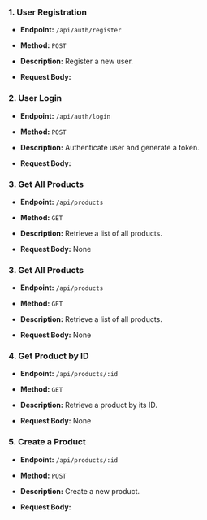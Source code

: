 ### 1. **User Registration**

- **Endpoint:** `/api/auth/register`
- **Method:** `POST`
- **Description:** Register a new user.

- **Request Body:**

### 2. **User Login**

- **Endpoint:** `/api/auth/login`
- **Method:** `POST`
- **Description:** Authenticate user and generate a token.

- **Request Body:**

### 3. **Get All Products**

- **Endpoint:** `/api/products`
- **Method:** `GET`
- **Description:** Retrieve a list of all products.

- **Request Body:** None

### 3. **Get All Products**

- **Endpoint:** `/api/products`
- **Method:** `GET`
- **Description:** Retrieve a list of all products.

- **Request Body:** None

### 4. **Get Product by ID**

- **Endpoint:** `/api/products/:id`
- **Method:** `GET`
- **Description:** Retrieve a product by its ID.

- **Request Body:** None

### 5. **Create a Product**

- **Endpoint:** `/api/products/:id`
- **Method:** `POST`
- **Description:** Create a new product.

- **Request Body:**
